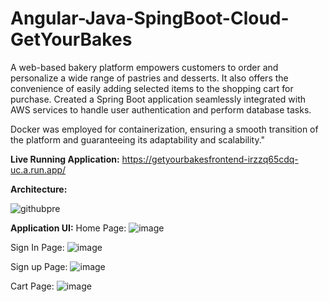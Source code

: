 # Angular-Java-SpingBoot-Cloud-GetYourBakes

A web-based bakery platform empowers customers to order and personalize a wide range of pastries and desserts. It also offers the convenience of easily adding selected items to the shopping cart for purchase. Created a Spring Boot application seamlessly integrated with AWS services to handle user authentication and perform database tasks. 

Docker was employed for containerization, ensuring a smooth transition of the platform and guaranteeing its adaptability and scalability."

**Live Running Application:**
https://getyourbakesfrontend-irzzq65cdq-uc.a.run.app/


**Architecture:**

![githubpre](https://github.com/Kovarthanan-murugan/Angular-Java-SpingBoot-Cloud-GetYourBakes/assets/90558927/ca232a8f-9d8f-418c-bba9-112705c629a1)

**Application UI:**
Home Page:
![image](https://github.com/Kovarthanan-murugan/Angular-Java-SpingBoot-Cloud-GetYourBakes/assets/90558927/3b37ccb9-21bf-4122-90b2-4727792aa806)

Sign In Page:
![image](https://github.com/Kovarthanan-murugan/Angular-Java-SpingBoot-Cloud-GetYourBakes/assets/90558927/2a3a0a59-78de-4c6a-9fb2-3e24e5e49d40)

Sign up Page:
![image](https://github.com/Kovarthanan-murugan/Angular-Java-SpingBoot-Cloud-GetYourBakes/assets/90558927/67c9d03b-13f8-4038-8fe6-2e02e5160dc3)

Cart Page:
![image](https://github.com/Kovarthanan-murugan/Angular-Java-SpingBoot-Cloud-GetYourBakes/assets/90558927/0ce2840e-d043-476e-8870-5b77293e8861)

